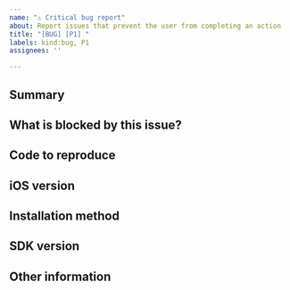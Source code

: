 ```yaml
---
name: "⚠️ Critical bug report"
about: Report issues that prevent the user from completing an action
title: "[BUG] [P1] "
labels: kind:bug, P1
assignees: ''

---
```


## Summary
<!-- A simple summary of the problems you're having. -->

## What is blocked by this issue?
<!-- Summarize what the user is unable to do. (e.g. checking out, saving a card, etc.) -->

## Code to reproduce
<!-- If possible, please include a brief piece of code (or ideally, a link to an example project) demonstrating the problem you're having. -->

## iOS version
<!-- What version of iOS are you observing the problem on? -->

## Installation method
<!-- How did you install our SDK? -->

## SDK version
<!--
What version of our SDK are you using? You can find this by either looking at your `Podfile.lock` (if you're using Cocoapods), your `Cartfile.resolved` (if you're using Carthage), or by looking at the value of `STPSDKVersion` in `STPAPIClient.h`.
 -->

## Other information
<!-- Anything else you can include that'll make it easier for us to help you! -->
